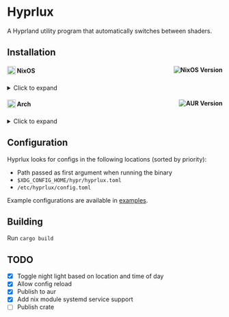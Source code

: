 # Hyprlux

A Hyprland utility program that automatically switches between shaders.

## Installation

<h4>
     <sub>
          <img  src="https://cdn.simpleicons.org/nixos/white"
           height="20"
           width="20">
     </sub>
     NixOS
     </a><a href="j"><img alt="NixOS Version" src="https://img.shields.io/badge/git-brightgreen" align="right"></a>
</h4>

<details>
  <summary>Click to expand</summary>

  Add hyprlux to your flake inputs:
  ```nix
  inputs = {
    hyprlux = {
      url = "github:amadejkastelic/Hyprlux";
    };
  };
  ```
  Then import either the home manager module or nixos module:
  ```nix
  imports = [
    inputs.hyprlux.nixosModules.default
  ];
  ```
  ```nix
  imports = [
    inputs.hyprlux.homeManagerModules.default
  ];
  ```
  And configure it:
  ```nix
  {inputs, ...}: {
    programs.hyprlux = {
      enable = true;
  
      systemd = {
        enable = true;
        target = "hyprland-session.target";
      };
  
      night_light = {
        enabled = true;
        # Manual sunset and sunrise
        start_time = "22:00";
        end_time = "06:00";
        # Automatic sunset and sunrise
        latitude = 46.056946;
        longitude = 14.505751;
        temperature = 3500;
      };
  
      vibrance_configs = [
        {
          window_class = "steam_app_1172470";
          window_title = "Apex Legends";
          strength = 100;
        }
        {
          window_class = "cs2";
          window_title = "";
          strength = 100;
        }
      ];
    };
  }
  ```
</details>

<h4>
     <sub>
          <img  src="https://cdn.simpleicons.org/archlinux/white"
           height="20"
           width="20">
     </sub>
     Arch
     <a href="https://aur.archlinux.org/packages/hyprlux"><img alt="AUR Version" src="https://img.shields.io/aur/version/hyprlux?color=brightgreen&label=" align="right"></a>
</h4>

<details>
  <summary>Click to expand</summary>

  Install using your favorite AUR helper:
  ```bash
  paru -S hyprlux
  ```
</details>

## Configuration
Hyprlux looks for configs in the following locations (sorted by priority):
- Path passed as first argument when running the binary
- `$XDG_CONFIG_HOME/hypr/hyprlux.toml`
- `/etc/hyprlux/config.toml`

Example configurations are available in [examples](examples/).

## Building
Run `cargo build`

## TODO
- [x] Toggle night light based on location and time of day
- [x] Allow config reload
- [x] Publish to aur
- [x] Add nix module systemd service support
- [ ] Publish crate
